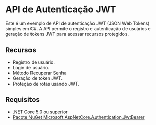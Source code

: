 # API de Autenticação JWT

Este é um exemplo de API de autenticação JWT (JSON Web Tokens) simples em C#. A API permite o registro e autenticação de usuários e geração de tokens JWT para acessar recursos protegidos.

## Recursos

- Registro de usuário.
- Login de usuário.
- Método Recuperar Senha
- Geração de token JWT.
- Proteção de rotas usando JWT.

## Requisitos

- .NET Core 5.0 ou superior
- [Pacote NuGet Microsoft.AspNetCore.Authentication.JwtBearer](https://www.nuget.org/packages/Microsoft.AspNetCore.Authentication.JwtBearer/)
